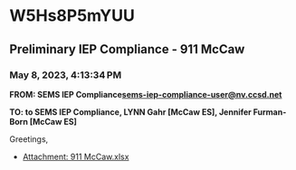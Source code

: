 # W5Hs8P5mYUU
## Preliminary IEP Compliance - 911 McCaw
### May 8, 2023, 4:13:34 PM
**FROM: SEMS IEP Compliance<sems-iep-compliance-user@nv.ccsd.net>**

**TO: to SEMS IEP Compliance, LYNN Gahr [McCaw ES], Jennifer Furman-Born [McCaw ES]**


Greetings, 





* [Attachment: 911 McCaw.xlsx](W5Hs8P5mYUU-attachment-1.xlsx)

